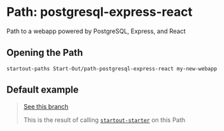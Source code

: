 # Path: postgresql-express-react
Path to a webapp powered by PostgreSQL, Express, and React

## Opening the Path

```shell
startout-paths Start-Out/path-postgresql-express-react my-new-webapp
```

## Default example

> [See this branch](https://github.com/Start-Out/path-postgresql-express-react/tree/demo)
> 
> This is the result of calling [`startout-starter`](https://github.com/Start-Out/golden-paths/wiki/CLI#startout-starter) on this Path

